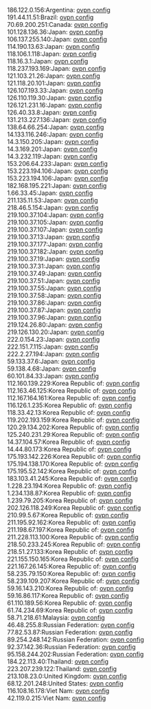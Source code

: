 186.122.0.156:Argentina: [ovpn config](vpn/186_122_0_156.ovpn)  
191.44.11.51:Brazil: [ovpn config](vpn/191_44_11_51.ovpn)  
70.69.200.251:Canada: [ovpn config](vpn/70_69_200_251.ovpn)  
101.128.136.36:Japan: [ovpn config](vpn/101_128_136_36.ovpn)  
106.137.255.140:Japan: [ovpn config](vpn/106_137_255_140.ovpn)  
114.190.13.63:Japan: [ovpn config](vpn/114_190_13_63.ovpn)  
118.106.1.118:Japan: [ovpn config](vpn/118_106_1_118.ovpn)  
118.16.3.1:Japan: [ovpn config](vpn/118_16_3_1.ovpn)  
118.237.193.169:Japan: [ovpn config](vpn/118_237_193_169.ovpn)  
121.103.21.26:Japan: [ovpn config](vpn/121_103_21_26.ovpn)  
121.118.20.101:Japan: [ovpn config](vpn/121_118_20_101.ovpn)  
126.107.193.33:Japan: [ovpn config](vpn/126_107_193_33.ovpn)  
126.110.119.30:Japan: [ovpn config](vpn/126_110_119_30.ovpn)  
126.121.231.16:Japan: [ovpn config](vpn/126_121_231_16.ovpn)  
126.40.33.8:Japan: [ovpn config](vpn/126_40_33_8.ovpn)  
131.213.227.136:Japan: [ovpn config](vpn/131_213_227_136.ovpn)  
138.64.66.254:Japan: [ovpn config](vpn/138_64_66_254.ovpn)  
14.133.116.246:Japan: [ovpn config](vpn/14_133_116_246.ovpn)  
14.3.150.205:Japan: [ovpn config](vpn/14_3_150_205.ovpn)  
14.3.169.201:Japan: [ovpn config](vpn/14_3_169_201.ovpn)  
14.3.232.119:Japan: [ovpn config](vpn/14_3_232_119.ovpn)  
153.206.64.233:Japan: [ovpn config](vpn/153_206_64_233.ovpn)  
153.223.194.106:Japan: [ovpn config](vpn/153_223_194_106.ovpn)  
153.223.194.106:Japan: [ovpn config](vpn/153_223_194_106.ovpn)  
182.168.195.221:Japan: [ovpn config](vpn/182_168_195_221.ovpn)  
1.66.33.45:Japan: [ovpn config](vpn/1_66_33_45.ovpn)  
211.135.11.53:Japan: [ovpn config](vpn/211_135_11_53.ovpn)  
218.46.5.154:Japan: [ovpn config](vpn/218_46_5_154.ovpn)  
219.100.37.104:Japan: [ovpn config](vpn/219_100_37_104.ovpn)  
219.100.37.105:Japan: [ovpn config](vpn/219_100_37_105.ovpn)  
219.100.37.107:Japan: [ovpn config](vpn/219_100_37_107.ovpn)  
219.100.37.13:Japan: [ovpn config](vpn/219_100_37_13.ovpn)  
219.100.37.177:Japan: [ovpn config](vpn/219_100_37_177.ovpn)  
219.100.37.182:Japan: [ovpn config](vpn/219_100_37_182.ovpn)  
219.100.37.19:Japan: [ovpn config](vpn/219_100_37_19.ovpn)  
219.100.37.31:Japan: [ovpn config](vpn/219_100_37_31.ovpn)  
219.100.37.49:Japan: [ovpn config](vpn/219_100_37_49.ovpn)  
219.100.37.51:Japan: [ovpn config](vpn/219_100_37_51.ovpn)  
219.100.37.55:Japan: [ovpn config](vpn/219_100_37_55.ovpn)  
219.100.37.58:Japan: [ovpn config](vpn/219_100_37_58.ovpn)  
219.100.37.86:Japan: [ovpn config](vpn/219_100_37_86.ovpn)  
219.100.37.87:Japan: [ovpn config](vpn/219_100_37_87.ovpn)  
219.100.37.96:Japan: [ovpn config](vpn/219_100_37_96.ovpn)  
219.124.26.80:Japan: [ovpn config](vpn/219_124_26_80.ovpn)  
219.126.130.20:Japan: [ovpn config](vpn/219_126_130_20.ovpn)  
222.0.154.23:Japan: [ovpn config](vpn/222_0_154_23.ovpn)  
222.151.7.115:Japan: [ovpn config](vpn/222_151_7_115.ovpn)  
222.2.27.194:Japan: [ovpn config](vpn/222_2_27_194.ovpn)  
59.133.37.6:Japan: [ovpn config](vpn/59_133_37_6.ovpn)  
59.138.4.68:Japan: [ovpn config](vpn/59_138_4_68.ovpn)  
60.101.84.33:Japan: [ovpn config](vpn/60_101_84_33.ovpn)  
112.160.139.229:Korea Republic of: [ovpn config](vpn/112_160_139_229.ovpn)  
112.163.46.125:Korea Republic of: [ovpn config](vpn/112_163_46_125.ovpn)  
112.167.164.161:Korea Republic of: [ovpn config](vpn/112_167_164_161.ovpn)  
116.126.1.235:Korea Republic of: [ovpn config](vpn/116_126_1_235.ovpn)  
118.33.42.13:Korea Republic of: [ovpn config](vpn/118_33_42_13.ovpn)  
119.202.193.159:Korea Republic of: [ovpn config](vpn/119_202_193_159.ovpn)  
120.29.134.202:Korea Republic of: [ovpn config](vpn/120_29_134_202.ovpn)  
125.240.231.29:Korea Republic of: [ovpn config](vpn/125_240_231_29.ovpn)  
14.37.104.57:Korea Republic of: [ovpn config](vpn/14_37_104_57.ovpn)  
14.44.80.173:Korea Republic of: [ovpn config](vpn/14_44_80_173.ovpn)  
175.193.142.226:Korea Republic of: [ovpn config](vpn/175_193_142_226.ovpn)  
175.194.138.170:Korea Republic of: [ovpn config](vpn/175_194_138_170.ovpn)  
175.195.52.142:Korea Republic of: [ovpn config](vpn/175_195_52_142.ovpn)  
183.103.41.245:Korea Republic of: [ovpn config](vpn/183_103_41_245.ovpn)  
1.228.23.194:Korea Republic of: [ovpn config](vpn/1_228_23_194.ovpn)  
1.234.138.87:Korea Republic of: [ovpn config](vpn/1_234_138_87.ovpn)  
1.239.79.205:Korea Republic of: [ovpn config](vpn/1_239_79_205.ovpn)  
202.126.118.249:Korea Republic of: [ovpn config](vpn/202_126_118_249.ovpn)  
210.99.5.67:Korea Republic of: [ovpn config](vpn/210_99_5_67.ovpn)  
211.195.92.162:Korea Republic of: [ovpn config](vpn/211_195_92_162.ovpn)  
211.198.67.197:Korea Republic of: [ovpn config](vpn/211_198_67_197.ovpn)  
211.228.113.100:Korea Republic of: [ovpn config](vpn/211_228_113_100.ovpn)  
218.50.233.245:Korea Republic of: [ovpn config](vpn/218_50_233_245.ovpn)  
218.51.27.133:Korea Republic of: [ovpn config](vpn/218_51_27_133.ovpn)  
221.155.150.165:Korea Republic of: [ovpn config](vpn/221_155_150_165.ovpn)  
221.167.26.145:Korea Republic of: [ovpn config](vpn/221_167_26_145.ovpn)  
58.235.79.150:Korea Republic of: [ovpn config](vpn/58_235_79_150.ovpn)  
58.239.109.207:Korea Republic of: [ovpn config](vpn/58_239_109_207.ovpn)  
59.16.143.210:Korea Republic of: [ovpn config](vpn/59_16_143_210.ovpn)  
59.16.86.117:Korea Republic of: [ovpn config](vpn/59_16_86_117.ovpn)  
61.110.189.56:Korea Republic of: [ovpn config](vpn/61_110_189_56.ovpn)  
61.74.234.69:Korea Republic of: [ovpn config](vpn/61_74_234_69.ovpn)  
58.71.218.61:Malaysia: [ovpn config](vpn/58_71_218_61.ovpn)  
46.48.255.8:Russian Federation: [ovpn config](vpn/46_48_255_8.ovpn)  
77.82.53.87:Russian Federation: [ovpn config](vpn/77_82_53_87.ovpn)  
89.254.248.142:Russian Federation: [ovpn config](vpn/89_254_248_142.ovpn)  
92.37.142.36:Russian Federation: [ovpn config](vpn/92_37_142_36.ovpn)  
95.158.244.202:Russian Federation: [ovpn config](vpn/95_158_244_202.ovpn)  
184.22.113.40:Thailand: [ovpn config](vpn/184_22_113_40.ovpn)  
223.207.239.122:Thailand: [ovpn config](vpn/223_207_239_122.ovpn)  
213.108.23.0:United Kingdom: [ovpn config](vpn/213_108_23_0.ovpn)  
68.12.201.248:United States: [ovpn config](vpn/68_12_201_248.ovpn)  
116.108.16.178:Viet Nam: [ovpn config](vpn/116_108_16_178.ovpn)  
42.119.0.215:Viet Nam: [ovpn config](vpn/42_119_0_215.ovpn)  
